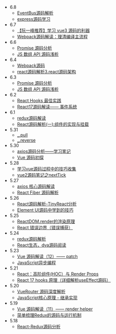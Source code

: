 - 6.8
   - [EventBus源码解析](https://juejin.cn/post/6844904007199113229)
   - [express源码学习](https://juejin.cn/post/6844903577131941896)
- 6.7
   - [【阮一峰推荐】学习 vue3 源码的利器](https://juejin.cn/post/6925668019884523534)
   - [Webpack源码解读：理清编译主流程](https://juejin.cn/post/6844903987129352206)
- 6.6
   - [Promise 源码分析](https://juejin.cn/post/6844903745004765191)
   - [JS 数组 API 源码浅析](https://juejin.cn/post/6844903568634462221)
- 6.4
  - [Webpack源码](https://juejin.cn/post/6969603829889237028)
  - [react源码解析3.react源码架构](https://juejin.cn/post/6968982632465956901)
- 6.3
  - [Promise 源码分析](https://juejin.cn/post/6844903745004765191)
  - [JS 数组 API 源码浅析](https://juejin.cn/post/6844903568634462221)
- 6.2
   - [React Hooks 最佳实践](https://juejin.cn/post/6844904165500518414)
   - [React17源码解读—— 事件系统](https://juejin.cn/post/6967738672279994382)
- 6.1
  - [redux源码解读](https://juejin.cn/post/6844903600456466445)
  - [React源码解析(一):组件的实现与挂载](https://juejin.cn/post/6844903504528556040)
- 5.31
  - [_.pull](https://www.lodashjs.com/docs/lodash.pull)
  - [_.reverse](https://www.lodashjs.com/docs/lodash.reverse)
- 5.30
  - [axios源码分析——学习笔记](https://juejin.cn/post/6967714652012675108)
  - [Vue 源码初探](https://juejin.cn/post/6967753164057477151)
- 5.28
  - [学习vue源码过程中的技巧收集](https://juejin.cn/post/6966807646175232030)
  - [vue2源码笔记之nextTick](https://juejin.cn/post/6966065844874919973)
- 5.27
  - [axios 核心源码解读](https://juejin.cn/post/6844903728412098574)
  - [React Fiber 源码解析](https://juejin.cn/post/6859528127010471949)
- 5.26
  - [React源码解析-TinyReact分析](https://juejin.cn/post/6966208872654569479)
  - [Element UI源码中学到的技巧](https://juejin.cn/post/6966491047257964575)
- 5.25
  - [ReactDOM.render的渲染原理](https://juejin.cn/post/6966068024478531592)
  - [React 错误边界（错误捕获）](https://juejin.cn/post/6965762945477246983)
- 5.24
  - [redux源码解析](https://juejin.cn/post/6844903861862268942)
  - [React生态，dva源码阅读](https://juejin.cn/post/6844903766991306766)
- 5.23
  - [Vue 源码解读（12）—— patch](https://juejin.cn/post/6964141635856760868)
  - [JavaScript异步编程](https://juejin.cn/post/6965400358415761439)
- 5.21
  - [React：高阶组件(HOC）与 Render Props](https://juejin.cn/post/6964674784101662734)
  - [React 17 hooks 原理（详细解析useEffect源码）](https://juejin.cn/post/6961698605740752933)
- 5.20
  - [VueRouter 源码深度解析](https://juejin.cn/post/6844903647378145294)
  - [JavaScript核心原理 - 继承实现](https://juejin.cn/post/6964032335247310855)
- 5.19
  - [Vue 源码解读（11）—— render helper](https://juejin.cn/post/6963048982079602696)
  - [简单梳理Redux的源码与运行机制](https://juejin.cn/post/6844903847094124552)
- 5.18
  - [React-Redux源码分析](https://juejin.cn/post/6844903498346135565)